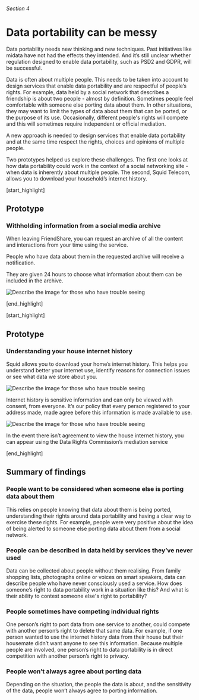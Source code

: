 ###### Section 4
# Data portability can be messy 

Data portability needs new thinking and new techniques. Past initiatives like midata have not had the effects they intended. And it’s still unclear whether regulation designed to enable data portability, such as PSD2 and GDPR, will be successful. 

Data is often about multiple people. This needs to be taken into account to design services that enable data portability and are respectful of people’s rights. For example, data held by a social network that describes a friendship is about two people - almost by definition. 
Sometimes people feel comfortable with someone else porting data about them. In other situations, they may want to limit the types of data about them that can be ported, or the purpose of its use. Occasionally, different people's rights will compete and this will sometimes require independent or official mediation.

A new approach is needed to design services that enable data portability and at the same time respect the rights, choices and opinions of multiple people.

Two prototypes helped us explore these challenges. The first one looks at how data portability could work in the context of a social networking site - when data is inherently about multiple people. The second, Squid Telecom, allows you to download your household’s internet history. 


[start_highlight]

## Prototype
### Withholding information from a social media archive

When leaving FriendShare, you can request an archive of all the content and interactions from your time using the service.

People who have data about them in the requested archive will receive a notification.

They are given 24 hours to choose what information about them can be included in the archive.

![Describe the image for those who have trouble seeing](http://s3-eu-west-1.amazonaws.com/projectsbyif.com/longform/dataportability.projectsbyif.com/Social-Network_Mockup_3-2_v1.jpg)

[end_highlight]

[start_highlight]

## Prototype 
### Understanding your house internet history

Squid allows you to download your home’s internet history. This helps you understand better your internet use, identify reasons for connection issues or see what data we store about you. 

![Describe the image for those who have trouble seeing](http://s3-eu-west-1.amazonaws.com/projectsbyif.com/longform/dataportability.projectsbyif.com/Internet-History_Mockup_12_3-2_v1.jpg)

Internet history is sensitive information and can only be viewed with consent, from everyone. It’s our policy that every person registered to your address made, made agree before this information is made available to use. 

![Describe the image for those who have trouble seeing](http://s3-eu-west-1.amazonaws.com/projectsbyif.com/longform/dataportability.projectsbyif.com/Internet-History_Mockup_34_3-2_v1.jpg)

In the event there isn’t agreement to view the house internet history, you can appear using the Data Rights Commission’s mediation service

[end_highlight]

## Summary of findings

### People want to be considered when someone else is porting data about them
This relies on people knowing that data about them is being ported, understanding their rights around data portability and having a clear way to exercise these rights. For example, people were very positive about the idea of being alerted to someone else porting data about them from a social network. 

### People can be described in data held by services they’ve never used
Data can be collected about people without them realising. From family shopping lists, photographs online or voices on smart speakers, data can describe people who have never consciously used a service. How does someone’s right to data portability work in a situation like this? And what is their ability to contest someone else's right to portability?

### People sometimes have competing individual rights
One person’s right to port data from one service to another, could compete with another person’s right to delete that same data. For example, if one person wanted to use the internet history data from their house but their housemate didn’t want anyone to see this information. Because multiple people are involved, one person’s right to data portability is in direct competition with another person’s right to privacy. 

### People won’t always agree about porting data
Depending on the situation, the people the data is about, and the sensitivity of the data, people won’t always agree to porting information. 

